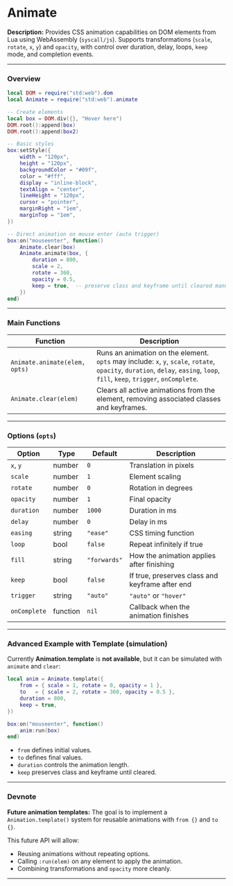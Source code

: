 # Animate

**Description:** Provides CSS animation capabilities on DOM elements from Lua using WebAssembly (`syscall/js`). Supports transformations (`scale`, `rotate`, `x`, `y`) and `opacity`, with control over duration, delay, loops, `keep` mode, and completion events.

---

### Overview

```lua
local DOM = require("std:web").dom
local Animate = require("std:web").animate

-- Create elements
local box = DOM.div({}, "Hover here")
DOM.root():append(box)
DOM.root():append(box2)

-- Basic styles
box:setStyle({
    width = "120px",
    height = "120px",
    backgroundColor = "#09f",
    color = "#fff",
    display = "inline-block",
    textAlign = "center",
    lineHeight = "120px",
    cursor = "pointer",
    marginRight = "1em",
    marginTop = "1em",
})

-- Direct animation on mouse enter (auto trigger)
box:on("mouseenter", function()
    Animate.clear(box)
    Animate.animate(box, {
        duration = 800,
        scale = 2,
        rotate = 360,
        opacity = 0.5,
        keep = true,  -- preserve class and keyframe until cleared manually
    })
end)
```

---

### Main Functions

| Function                      | Description                                                                                                                                                                   |
| ----------------------------- | ----------------------------------------------------------------------------------------------------------------------------------------------------------------------------- |
| `Animate.animate(elem, opts)` | Runs an animation on the element. `opts` may include: `x`, `y`, `scale`, `rotate`, `opacity`, `duration`, `delay`, `easing`, `loop`, `fill`, `keep`, `trigger`, `onComplete`. |
| `Animate.clear(elem)`         | Clears all active animations from the element, removing associated classes and keyframes.                                                                                     |

---

### Options (`opts`)

| Option       | Type     | Default      | Description                                     |
| ------------ | -------- | ------------ | ----------------------------------------------- |
| `x`, `y`     | number   | `0`          | Translation in pixels                           |
| `scale`      | number   | `1`          | Element scaling                                 |
| `rotate`     | number   | `0`          | Rotation in degrees                             |
| `opacity`    | number   | `1`          | Final opacity                                   |
| `duration`   | number   | `1000`       | Duration in ms                                  |
| `delay`      | number   | `0`          | Delay in ms                                     |
| `easing`     | string   | `"ease"`     | CSS timing function                             |
| `loop`       | bool     | `false`      | Repeat infinitely if true                       |
| `fill`       | string   | `"forwards"` | How the animation applies after finishing       |
| `keep`       | bool     | `false`      | If true, preserves class and keyframe after end |
| `trigger`    | string   | `"auto"`     | `"auto"` or `"hover"`                           |
| `onComplete` | function | `nil`        | Callback when the animation finishes            |

---

### Advanced Example with Template (simulation)

Currently **Animation.template** is **not available**, but it can be simulated with `animate` and `clear`:

```lua
local anim = Animate.template({
    from = { scale = 1, rotate = 0, opacity = 1 },
    to   = { scale = 2, rotate = 360, opacity = 0.5 },
    duration = 800,
    keep = true,
})

box:on("mouseenter", function()
    anim:run(box)
end)
```

- `from` defines initial values.
- `to` defines final values.
- `duration` controls the animation length.
- `keep` preserves class and keyframe until cleared.

---

### Devnote

**Future animation templates:**
The goal is to implement a `Animation.template()` system for reusable animations with `from {}` and `to {}`.

This future API will allow:

- Reusing animations without repeating options.
- Calling `:run(elem)` on any element to apply the animation.
- Combining transformations and `opacity` more cleanly.

---
